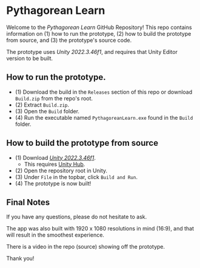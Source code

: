 # Pythagorean Learn

Welcome to the *Pythagorean Learn* GitHub Repository! This repo contains information on (1) how to run the prototype, (2) how to build the prototype from source, and (3) the prototype's source code.

The prototype uses *Unity 2022.3.46f1*, and requires that Unity Editor version to be built.

## How to run the prototype. 
* (1) Download the build in the `Releases` section of this repo or download `Build.zip` from the repo's root.
* (2) Extract `Build.zip`. 
* (3) Open the `Build` folder.
* (4) Run the executable named `PythagoreanLearn.exe` found in the `Build` folder.

## How to build the prototype from source
* (1) Download *[Unity 2022.3.46f1](https://unity.com/releases/editor/whats-new/2022.3.46)*.
  * This requires [Unity Hub](https://unity.com/unity-hub).
* (2) Open the repository root in Unity.
* (3) Under `File` in the topbar, click `Build and Run`.
* (4) The prototype is now built!

## Final Notes
If you have any questions, please do not hesitate to ask.

The app was also built with 1920 x 1080 resolutions in mind (16:9), and that will result in the smoothest experience.

There is a video in the repo (source) showing off the prototype.

Thank you!
